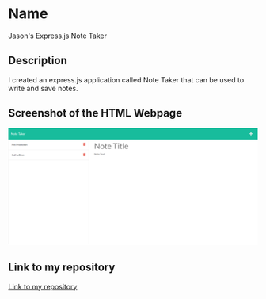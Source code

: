 # Name
Jason's Express.js Note Taker

## Description
 I created an express.js application called Note Taker that can be used to write and save notes.  

  
  ## Screenshot of the HTML Webpage
  <img src="./images/note-taker-screenshot.png" alt="screenshot of my page">


  ## Link to my repository
<a href="https://github.com/jrettinger/note-taker" target= blank>Link to my repository</a>